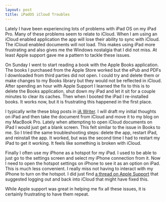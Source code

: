 ```yaml
---
layout: post
title: iPadOS iCloud Troubles
---
```

Lately I have been experiencing lots of problems with iPad OS on my iPad Pro. Many of these problems seem to relate to iCloud. When I am using an iCloud enabled application the app will lose their ability to sync with iCloud. The iCloud enabled documents will not load. This makes using iPad more frustrating and also gives me the Windows nostalgia that I did not miss. At least Apple support gave me a pattern to tackle these issues.

On Sunday I went to start reading a book with the Apple Books application. The books I purchased from the Apple Store worked but the ePub and PDFs I downloaded from third parties did not open. I could try and delete them or make changes to my Books library but they would not be reflected in iCloud. After spending an hour with Apple Support I learned the fix to this is to delete the Books application, shut down my iPad and let it sit for a couple minutes to clear its caches. Then when I booted the iPad I re-installed books. It works now, but it is frustrating this happened in the first place.

I typically write these blog posts in [iA Writer](https://apps.apple.com/us/app/ia-writer/id775737172?mt=8). I will draft my initial thoughts on iPad and then take the document from iCloud and move it to my blog on my MacBook Pro. Lately when attempting to open iCloud documents on iPad I would just get a blank screen. This felt similar to the issue in Books to me. So I tried the same troubleshooting steps: delete the app, restart iPad, and reinstall the app. It worked, but was the second time I had to restart my iPad to get it working. It feels like something is broken with iCloud.

Finally I often use my iPhone as a hotspot for my iPad. I used to be able to just go to the settings screen and select my iPhone connection from it. Now I need to open the hotspot settings on iPhone to see it as an option on iPad. This is much less convenient. I really miss not having to interact with my iPhone to turn on the hotspot. I did just find [a thread on Apple Support](https://discussions.apple.com/thread/8368176) that suggested logging out and back into iCloud that might have fixed this.

While Apple support was great in helping me fix all these issues, it is certainly frustrating to have them repeat.
